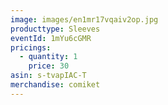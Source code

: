 ```yaml
---
image: images/en1mr17vqaiv2op.jpg
producttype: Sleeves
eventId: 1mYu6cGMR
pricings:
  - quantity: 1
    price: 30
asin: s-tvapIAC-T
merchandise: comiket
---
```

